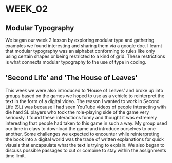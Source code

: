 # WEEK_02

## Modular Typography
We began our week 2 lesson by exploring modular type and gathering examples we found interesting and sharing them via a google doc. I learnt that modular typography was an alphabet conforming to rules like only using certain shapes or being restricted to a kind of grid. These restrictions is what connects modular typography to the use of type in coding. 

## 'Second Life' and 'The House of Leaves'
This week we were also introduced to ‘House of Leaves’ and broke up into groups based on the games we hoped to use as a vehicle to reinterpret the text in the form of a digital video. The reason I wanted to work in Second Life (SL) was because I had seen YouTube videos of people interacting with die hard SL players who took the role-playing side of the game very seriously. I found these interactions funny and thought it was extremely interesting that people had taken to this game in such a way. My group used our time in class to download the game and introduce ourselves to one another. Some challenges we expected to encounter while reinterpreting the book into a digital world was the trade of written explanations for quick visuals that encapsulate what the text is trying to explain. We also began to discuss possible passages to cut or combine to stay within the assignments time limit.

